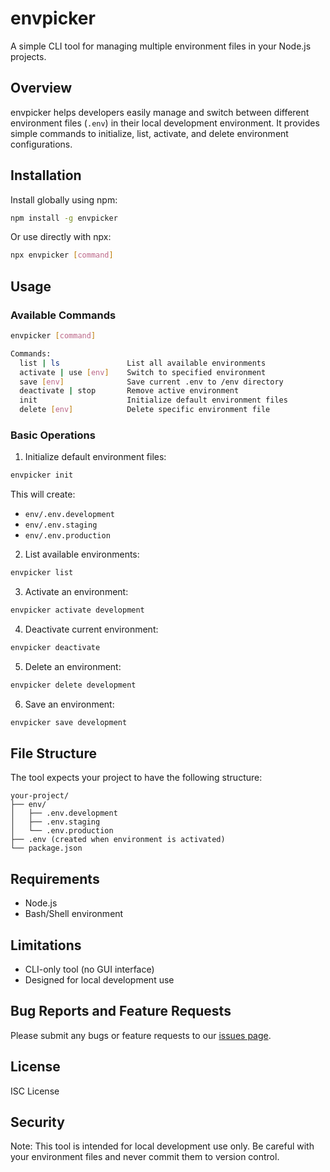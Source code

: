 # envpicker

A simple CLI tool for managing multiple environment files in your Node.js projects.

## Overview

envpicker helps developers easily manage and switch between different environment files (`.env`) in their local development environment. It provides simple commands to initialize, list, activate, and delete environment configurations.

## Installation

Install globally using npm:

```bash
npm install -g envpicker
```

Or use directly with npx:

```bash
npx envpicker [command]
```

## Usage

### Available Commands

```bash
envpicker [command]

Commands:
  list | ls               List all available environments
  activate | use [env]    Switch to specified environment
  save [env]              Save current .env to /env directory
  deactivate | stop       Remove active environment
  init                    Initialize default environment files
  delete [env]            Delete specific environment file
```

### Basic Operations

1. Initialize default environment files:
```bash
envpicker init
```
This will create:
- `env/.env.development`
- `env/.env.staging`
- `env/.env.production`

2. List available environments:
```bash
envpicker list
```

3. Activate an environment:
```bash
envpicker activate development
```

4. Deactivate current environment:
```bash
envpicker deactivate
```

5. Delete an environment:
```bash
envpicker delete development
```

6. Save an environment:
```bash
envpicker save development
```

## File Structure

The tool expects your project to have the following structure:

```
your-project/
├── env/
│   ├── .env.development
│   ├── .env.staging
│   └── .env.production
├── .env (created when environment is activated)
└── package.json
```

## Requirements

- Node.js
- Bash/Shell environment

## Limitations

- CLI-only tool (no GUI interface)
- Designed for local development use

## Bug Reports and Feature Requests

Please submit any bugs or feature requests to our [issues page](https://github.com/Candra-Julius/envpicker/issues).

## License

ISC License

## Security

Note: This tool is intended for local development use only. Be careful with your environment files and never commit them to version control.